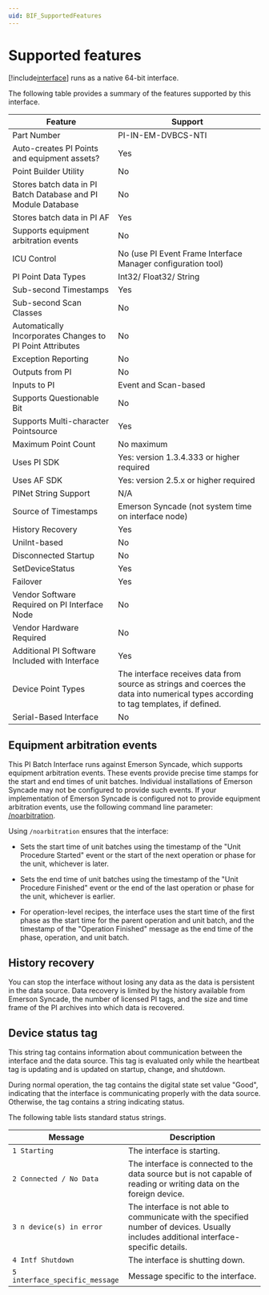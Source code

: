```yaml
---
uid: BIF_SupportedFeatures
---
```


# Supported features

<!-- Mark Bishop 6/18: Customized for Emerson Syncade -->

[!include[interface](../includes/product-short.md)] runs as a native 64-bit interface. 

The following table provides a summary of the features supported by this interface. 

<!-- framework content -->

| Feature | Support |
| ------- | ------- |
| Part Number |  PI-IN-EM-DVBCS-NTI  |
| Auto-creates PI Points and equipment assets? | Yes |
| Point Builder Utility | No |
| Stores batch data in PI Batch Database and PI Module Database | No |
| Stores batch data in PI AF | Yes |
| Supports equipment arbitration events | No |
| ICU Control | No (use PI Event Frame Interface Manager configuration tool) |
| PI Point Data Types | Int32/ Float32/ String |
| Sub-second Timestamps | Yes |
| Sub-second Scan Classes | No |
| Automatically Incorporates Changes to PI Point Attributes | No |
| Exception Reporting | No |
| Outputs from PI | No |
| Inputs to PI | Event and Scan-based |
| Supports Questionable Bit | No |
| Supports Multi-character Pointsource | Yes |
| Maximum Point Count | No maximum |
| Uses PI SDK | Yes: version 1.3.4.333 or higher required|
| Uses AF SDK | Yes: version 2.5.x or higher required |
| PINet String Support | N/A |
| Source of Timestamps | Emerson Syncade (not system time on interface node) |
| History Recovery | Yes |
| UniInt-based | No |
| Disconnected Startup | No |
| SetDeviceStatus | Yes |
| Failover | Yes |
| Vendor Software Required on PI Interface Node | No |
| Vendor Hardware Required | No |
| Additional PI Software Included with Interface | Yes  |
| Device Point Types | The interface receives data from source as strings and coerces the data into numerical types according to tag templates, if defined.|
| Serial-Based Interface | No |

## Equipment arbitration events

This PI Batch Interface runs against Emerson Syncade, which supports equipment arbitration events. These events provide precise time stamps for the start and end times of unit batches. Individual installations of Emerson Syncade may not be configured to provide such events. If your implementation of Emerson Syncade is configured not to provide equipment arbitration events, use the following command line parameter: [/noarbitration](xref:BIF_CommandLineParameterReference#/noarbitration). 

Using `/noarbitration` ensures that the interface:

* Sets the start time of unit batches using the timestamp of the "Unit Procedure Started" event or the start of the next operation or phase for the unit, whichever is later.

* Sets the end time of unit batches using the timestamp of the "Unit Procedure Finished" event or the end of the last operation or phase for the unit, whichever is earlier.

* For operation-level recipes, the interface uses the start time of the first phase as the start time for the parent operation and unit batch, and the timestamp of the "Operation Finished" message as the end time of the phase, operation, and unit batch.

## History recovery

You can stop the interface without losing any data as the data is persistent in the data source. Data recovery is limited by the history available from Emerson Syncade, the number of licensed PI tags, and the size and time frame of the PI archives into which data is recovered.

## Device status tag

This string tag contains information about communication between the interface and the data source. This tag is evaluated only while the heartbeat tag is updating and is updated on startup, change, and shutdown.

During normal operation, the tag contains the digital state set value "Good", indicating that the interface is communicating properly with the data source. Otherwise, the tag contains a string indicating status.

The following table lists standard status strings.

| Message | Description |
|--|--|
| `1 Starting` | The interface is starting. |
| `2 Connected / No Data` | The interface is connected to the data source but is not capable of reading or writing data on the foreign device. |
| `3 n device(s) in error` | The interface is not able to communicate with the specified number of devices. Usually includes additional interface-specific details. |
| `4 Intf Shutdown` | The interface is shutting down. |
| `5 interface_specific_message` | Message specific to the interface. |
